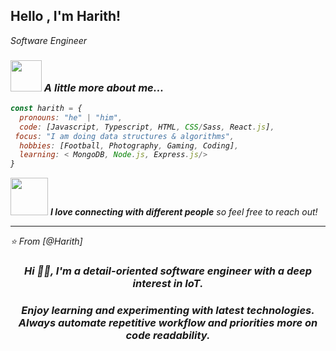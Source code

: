 <h2> Hello , I'm Harith!</h2>
<p><em>Software Engineer<br>
<!--   Coding Bootcamp Graduate <img src="https://media.giphy.com/media/fYSnHlufseco8Fh93Z/giphy.gif" width="30"></br> -->


### <img src="https://media.giphy.com/media/VgCDAzcKvsR6OM0uWg/giphy.gif" width="50"> A little more about me...  

```javascript
const harith = {
  pronouns: "he" | "him",
  code: [Javascript, Typescript, HTML, CSS/Sass, React.js],
 focus: "I am doing data structures & algorithms",
  hobbies: [Football, Photography, Gaming, Coding],
  learning: < MongoDB, Node.js, Express.js/>
}
```

<img src="https://media.giphy.com/media/LnQjpWaON8nhr21vNW/giphy.gif" width="60"> <em><b>I love connecting with different people</b> so feel free to reach out!

---

⭐️ From [@Harith]

  <h3 align="center">Hi 👋🏽, I'm a detail-oriented software engineer with a deep interest in IoT.</h3>

<h3 align="center">Enjoy learning and experimenting with latest technologies. Always automate repetitive workflow and
    priorities more on code readability.</h3>


   

